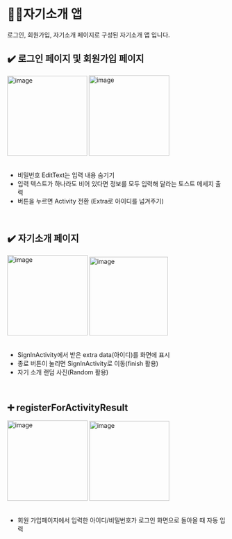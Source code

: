 # 🙆‍♀️자기소개 앱
로그인, 회원가입, 자기소개 페이지로 구성된 자기소개 앱 입니다.

✔️ 로그인 페이지 및 회원가입 페이지
-------------
<div>
<img width="184" alt="image" src="https://github.com/minji05/F.self-introduction/assets/65258441/0d1188d7-7831-4f4c-b56c-359b9d190796"/>
<img width="185" alt="image" src="https://github.com/minji05/F.self-introduction/assets/65258441/2f407726-5dc9-4fc4-b165-f0cb7a4b623f"/>
</div>

<br />
 
+ 비밀번호 EditText는 입력 내용 숨기기
+ 입력 텍스트가 하나라도 비어 있다면 정보를 모두 입력해 달라는 토스트 메세지 출력
+ 버튼을 누르면 Activity 전환 (Extra로 아이디를 넘겨주기)
  
<br/>

✔️ 자기소개 페이지
-------------
<div>
<img width="185" alt="image" src="https://github.com/minji05/F.self-introduction/assets/65258441/c0f133d5-2754-4a81-9d00-607363cbd92e"/>
<img width="181" alt="image" src="https://github.com/minji05/F.self-introduction/assets/65258441/afad36d3-fc3d-451e-93cf-123ab3e24264"/>
</div>

<br />
 
+ SignInActivity에서 받은 extra data(아이디)를 화면에 표시
+ 종료 버튼이 눌리면 SignInActivity로 이동(finish 활용)
+ 자기 소개 랜덤 사진(Random 활용)
  
<br/>

➕ registerForActivityResult
-------------
<div>
<img width="185" alt="image" src="https://github.com/minji05/F.self-introduction/assets/65258441/f6214c17-3f92-402e-beb3-fbf320d89316"/>
<img width="184" alt="image" src="https://github.com/minji05/F.self-introduction/assets/65258441/4d77d04a-71eb-4aed-88ea-b8e737a54aaa"/>
</div>

<br />
 
+ 회원 가입페이지에서 입력한 아이디/비밀번호가 로그인 화면으로 돌아올 때 자동 입력
  
